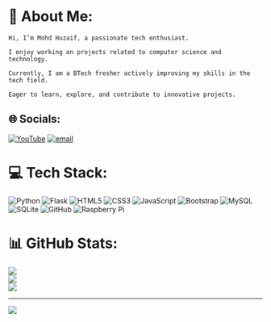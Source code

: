 # 💫 About Me:

    Hi, I’m Mohd Huzaif, a passionate tech enthusiast.

    I enjoy working on projects related to computer science and technology.

    Currently, I am a BTech fresher actively improving my skills in the tech field.

    Eager to learn, explore, and contribute to innovative projects.

## 🌐 Socials:
[![YouTube](https://img.shields.io/badge/YouTube-%23FF0000.svg?logo=YouTube&logoColor=white)](https://youtube.com/@https://www.youtube.com/@zaifender) [![email](https://img.shields.io/badge/Email-D14836?logo=gmail&logoColor=white)](mailto:huzaifsaifi@outlook.com) 

# 💻 Tech Stack:
![Python](https://img.shields.io/badge/python-3670A0?style=for-the-badge&logo=python&logoColor=ffdd54) ![Flask](https://img.shields.io/badge/flask-%23000.svg?style=for-the-badge&logo=flask&logoColor=white) ![HTML5](https://img.shields.io/badge/html5-%23E34F26.svg?style=for-the-badge&logo=html5&logoColor=white) ![CSS3](https://img.shields.io/badge/css3-%231572B6.svg?style=for-the-badge&logo=css3&logoColor=white) ![JavaScript](https://img.shields.io/badge/javascript-%23323330.svg?style=for-the-badge&logo=javascript&logoColor=%23F7DF1E) ![Bootstrap](https://img.shields.io/badge/bootstrap-%238511FA.svg?style=for-the-badge&logo=bootstrap&logoColor=white) ![MySQL](https://img.shields.io/badge/mysql-4479A1.svg?style=for-the-badge&logo=mysql&logoColor=white) ![SQLite](https://img.shields.io/badge/sqlite-%2307405e.svg?style=for-the-badge&logo=sqlite&logoColor=white) ![GitHub](https://img.shields.io/badge/github-%23121011.svg?style=for-the-badge&logo=github&logoColor=white) ![Raspberry Pi](https://img.shields.io/badge/-Raspberry_Pi-C51A4A?style=for-the-badge&logo=Raspberry-Pi)
# 📊 GitHub Stats:
![](https://github-readme-stats.vercel.app/api?username=zaifender&theme=dark&hide_border=false&include_all_commits=false&count_private=false)<br/>
![](https://nirzak-streak-stats.vercel.app/?user=zaifender&theme=dark&hide_border=false)<br/>
![](https://github-readme-stats.vercel.app/api/top-langs/?username=zaifender&theme=dark&hide_border=false&include_all_commits=false&count_private=false&layout=compact)

---
[![](https://visitcount.itsvg.in/api?id=zaifender&icon=0&color=0)](https://visitcount.itsvg.in)

<!-- Proudly created with GPRM ( https://gprm.itsvg.in ) -->
